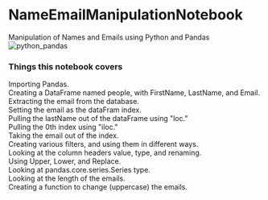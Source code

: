 # NameEmailManipulationNotebook
Manipulation of Names and Emails using Python and Pandas<br/>
![python_pandas](https://user-images.githubusercontent.com/65743503/158489653-1e491daa-c214-4d7c-a59d-344d97259638.jpeg)<br/>

### Things this notebook covers
Importing Pandas.<br/>
Creating a DataFrame named people, with FirstName, LastName, and Email.<br/>
Extracting the email from the database.<br/>
Setting the email as the dataFram index.<br/>
Pulling the lastName out of the dataFrame using "loc."<br/>
Pulling the 0th index using "iloc."<br/>
Taking the email out of the index.<br/>
Creating various filters, and using them in different ways.<br/>
Looking at the column headers value, type, and renaming.<br/>
Using Upper, Lower, and Replace.<br/>
Looking at pandas.core.series.Series type.<br/>
Looking at the length of the emails.<br/>
Creating a function to change (uppercase) the emails.<br/>
